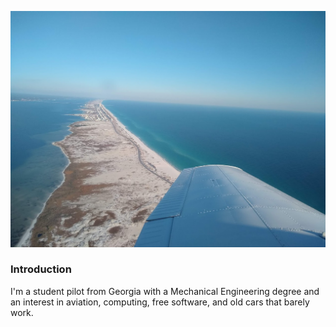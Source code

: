 ![gulf-breeze]( gulf.jpg ) 

### Introduction
I'm a student pilot from Georgia with a Mechanical Engineering degree and an interest in aviation, computing, free software, and old cars that barely work.
